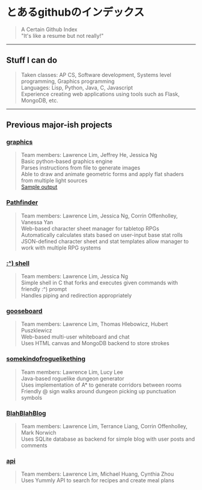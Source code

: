 # とあるgithubのインデックス
> A Certain Github Index \
> "It's like a resume but not really!"

----
## Stuff I can do
> Taken classes: AP CS, Software development, Systems level programming, Graphics programming \
> Languages: Lisp, Python, Java, C, Javascript \
> Experience creating web applications using tools such as Flask, MongoDB, etc.

---
## Previous major-ish projects
### [graphics](https://github.com/OokamiNya/graphics-final-project)
> Team members: Lawrence Lim, Jeffrey He, Jessica Ng \
> Basic python-based graphics engine \
> Parses instructions from file to generate images \
> Able to draw and animate geometric forms and apply flat shaders from multiple light sources \
> [Sample output](https://github.com/OokamiNya/toaru-github-no-index/blob/master/12.gif)

### [Pathfinder](https://github.com/corrrin9797/pathfinder)
> Team members: Lawrence Lim, Jessica Ng, Corrin Offenholley, Vanessa Yan \
> Web-based character sheet manager for tabletop RPGs \
> Automatically calculates stats based on user-input base stat rolls \
> JSON-defined character sheet and stat templates allow manager to work with multiple RPG systems

### [:^) shell](https://github.com/mks65-dw/shell/tree/master/4/jessica_lawrence)
> Team members: Lawrence Lim, Jessica Ng \
> Simple shell in C that forks and executes given commands with friendly :^) prompt \
> Handles piping and redirection appropriately

### [gooseboard](https://github.com/CookedGoose/gooseboard.git)
> Team members: Lawrence Lim, Thomas Hlebowicz, Hubert Puszklewicz \
> Web-based multi-user whiteboard and chat \
> Uses HTML canvas and MongoDB backend to store strokes

### [somekindofroguelikething](https://github.com/stuycs-apcs-z-fall-2013/final-pd3-lucy-lawrence-somekindofroguelikething)
> Team members: Lawrence Lim, Lucy Lee \
> Java-based roguelike dungeon generator \
> Uses implementation of A* to generate corridors between rooms \
> Friendly @ sign walks around dungeon picking up punctuation symbols

### [BlahBlahBlog](https://github.com/corrrin9797/blahblahblog.git)
> Team members: Lawrence Lim, Terrance Liang, Corrin Offenholley, Mark Norwich \
> Uses SQLite database as backend for simple blog with user posts and comments

### [api](https://github.com/cyntzhou/api.git)
> Team members: Lawrence Lim, Michael Huang, Cynthia Zhou \
> Uses Yummly API to search for recipes and create meal plans
